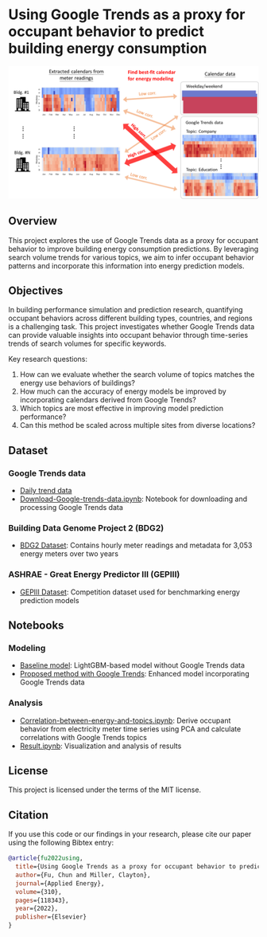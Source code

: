# Using Google Trends as a proxy for occupant behavior to predict building energy consumption
![logo](figures/processed/fig1-intro.png)

## Overview

This project explores the use of Google Trends data as a proxy for occupant behavior to improve building energy consumption predictions. By leveraging search volume trends for various topics, we aim to infer occupant behavior patterns and incorporate this information into energy prediction models.

## Objectives

In building performance simulation and prediction research, quantifying occupant behaviors across different building types, countries, and regions is a challenging task. This project investigates whether Google Trends data can provide valuable insights into occupant behavior through time-series trends of search volumes for specific keywords.

Key research questions:
1. How can we evaluate whether the search volume of topics matches the energy use behaviors of buildings?
2. How much can the accuracy of energy models be improved by incorporating calendars derived from Google Trends?
3. Which topics are most effective in improving model prediction performance?
4. Can this method be scaled across multiple sites from diverse locations?

## Dataset

### Google Trends data
- [Daily trend data](data/google-trends-data_2016-2018.csv)
- [Download-Google-trends-data.ipynb](notebooks/Download-Google-trends-data.ipynb): Notebook for downloading and processing Google Trends data

### Building Data Genome Project 2 (BDG2)
- [BDG2 Dataset](https://www.kaggle.com/claytonmiller/buildingdatagenomeproject2): Contains hourly meter readings and metadata for 3,053 energy meters over two years

### ASHRAE - Great Energy Predictor III (GEPIII)
- [GEPIII Dataset](https://www.kaggle.com/c/ashrae-energy-prediction/data): Competition dataset used for benchmarking energy prediction models

## Notebooks

### Modeling
- [Baseline model](notebooks/kfold-lightgbm-without-leak-1-062.ipynb): LightGBM-based model without Google Trends data
- [Proposed method with Google Trends](notebooks/proposed-method-with-google-trends.ipynb): Enhanced model incorporating Google Trends data

### Analysis
- [Correlation-between-energy-and-topics.ipynb](notebooks/Correlation-between-energy-and-topics.ipynb): Derive occupant behavior from electricity meter time series using PCA and calculate correlations with Google Trends topics
- [Result.ipynb](notebooks/Result.ipynb): Visualization and analysis of results

## License

This project is licensed under the terms of the MIT license.

## Citation

If you use this code or our findings in your research, please cite our paper using the following Bibtex entry:

```bibtex
@article{fu2022using,
  title={Using Google Trends as a proxy for occupant behavior to predict building energy consumption},
  author={Fu, Chun and Miller, Clayton},
  journal={Applied Energy},
  volume={310},
  pages={118343},
  year={2022},
  publisher={Elsevier}
}
